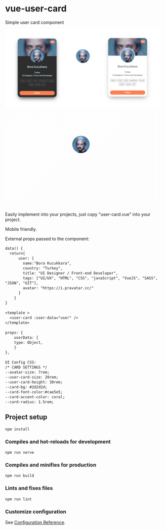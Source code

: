 # vue-user-card

Simple user card component

![vue-user-avatar.png](src%2Fassets%2Fvue-user-avatar.png)

![vue-user-card.gif](src%2Fassets%2Fvue-user-card.gif)

Easily implement into your projects, just copy "user-card.vue" into your project.

Mobile friendly.

External props passed to the component:

```
data() {
  return{
      user: {
        name:"Bora Kucukkara",
        country: "Turkey",
        title: "UI Designer / Front-end Developer",
        tags: ["UI/UX", "HTML", "CSS", "javaScript", "VueJS", "SASS", "JSON", "GIT"],
        avatar: "https://i.pravatar.cc/"
      }
    }
}

<template >
  <user-card :user-data="user" />
</template>

props: {
    userData: {
    type: Object,
    }
},

UI Config CSS:
/* CARD SETTINGS */
--avatar-size: 7rem;
--user-card-size: 20rem;
--user-card-height: 30rem;
--card-bg: #2d2d2d;
--card-font-color:#cae5e5;
--card-accent-color: coral;
--card-radius: 1.5rem;

```

## Project setup
```
npm install
```

### Compiles and hot-reloads for development
```
npm run serve
```

### Compiles and minifies for production
```
npm run build
```

### Lints and fixes files
```
npm run lint
```

### Customize configuration
See [Configuration Reference](https://cli.vuejs.org/config/).
